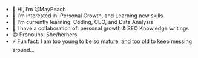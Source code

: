 - 👋 Hi, I’m @MayPeach
- 👀 I’m interested in: Personal Growth, and Learning new skills
- 🌱 I’m currently learning: Coding, CEO, and Data Analysis
- 💞️ I have a collaboration of: personal growth & SEO Knowledge writings
- 😄 Pronouns: She/herhers
- ⚡ Fun fact: I am too young to be so mature, and too old to keep messing around... 

<!---
MayPeach/MayPeach is a ✨ special ✨ repository because its `README.md` (this file) appears on your GitHub profile.
You can click the Preview link to take a look at your changes.
--->

